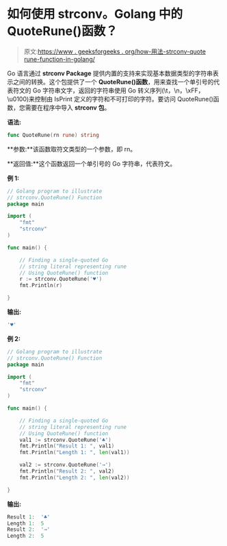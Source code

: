 # 如何使用 strconv。Golang 中的 QuoteRune()函数？

> 原文:[https://www . geeksforgeeks . org/how-用法-strconv-quote rune-function-in-golang/](https://www.geeksforgeeks.org/how-to-use-strconv-quoterune-function-in-golang/)

Go 语言通过 **strconv Package** 提供内置的支持来实现基本数据类型的字符串表示之间的转换。这个包提供了一个 **QuoteRune()函数**，用来查找一个单引号的代表符文的 Go 字符串文字，返回的字符串使用 Go 转义序列(\t，\n，\xFF，\u0100)来控制由 IsPrint 定义的字符和不可打印的字符。要访问 QuoteRune()函数，您需要在程序中导入 **strconv 包**。

**语法:**

```go
func QuoteRune(rn rune) string
```

**参数:**该函数取符文类型的一个参数，即 rn。

**返回值:**这个函数返回一个单引号的 Go 字符串，代表符文。

**例 1:**

```go
// Golang program to illustrate 
// strconv.QuoteRune() Function
package main

import (
    "fmt"
    "strconv"
)

func main() { 

    // Finding a single-quoted Go 
    // string literal representing rune
    // Using QuoteRune() function
    r := strconv.QuoteRune('♥')
    fmt.Println(r)

}

```

**输出:**

```go
'♥'
```

**例 2:**

```go
// Golang program to illustrate
// strconv.QuoteRune() Function
package main

import (
    "fmt"
    "strconv"
)

func main() {

    // Finding a single-quoted Go 
    // string literal representing rune
    // Using QuoteRune() function
    val1 := strconv.QuoteRune('♣')
    fmt.Println("Result 1: ", val1)
    fmt.Println("Length 1: ", len(val1))

    val2 := strconv.QuoteRune('→')
    fmt.Println("Result 2: ", val2)
    fmt.Println("Length 2: ", len(val2))

}

```

**输出:**

```go
Result 1:  '♣'
Length 1:  5
Result 2:  '→'
Length 2:  5

```